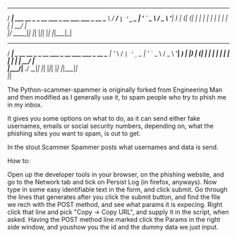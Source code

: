  ____                                          
/ ___|  ___ __ _ _ __ ___  _ __ ___   ___ _ __ 
\___ \ / __/ _` | '_ ` _ \| '_ ` _ \ / _ \ '__|
 ___) | (_| (_| | | | | | | | | | | |  __/ |   
|____/ \___\__,_|_| |_| |_|_| |_| |_|\___|_|   
                                               
 ____                                            
/ ___| _ __   __ _ _ __ ___  _ __ ___   ___ _ __ 
\___ \| '_ \ / _` | '_ ` _ \| '_ ` _ \ / _ \ '__|
 ___) | |_) | (_| | | | | | | | | | | |  __/ |   
|____/| .__/ \__,_|_| |_| |_|_| |_| |_|\___|_|   
      |_| 
      

The Python-scammer-spammer is originally forked from Engineering Man and then modified as I generally use it, to spam people who try to phish me in my inbox. 

It gives you some options on what to do, as it can send either fake usernames, emails or social security numbers, depending on, what the phishing sites you want to spam, is out to get. 

In the stout Scammer Spammer posts what usernames and data is send. 

How to:

Open up the developer tools in your browser, on the phishing website, and go to the Network tab and tick on Persist Log (in firefox, anyways). Now type in some easy identifiable text in the form, and click submit. Go through the lines that generates after you click the submit button, and find the file we rech with the POST method, and see what params it is expecing. Right click that line and pick "Copy -> Copy URL", and supply it in the script, when asked.
Having the POST method line marked click the Params in the right side window, and youshow you the id and the dummy data we just input. 
